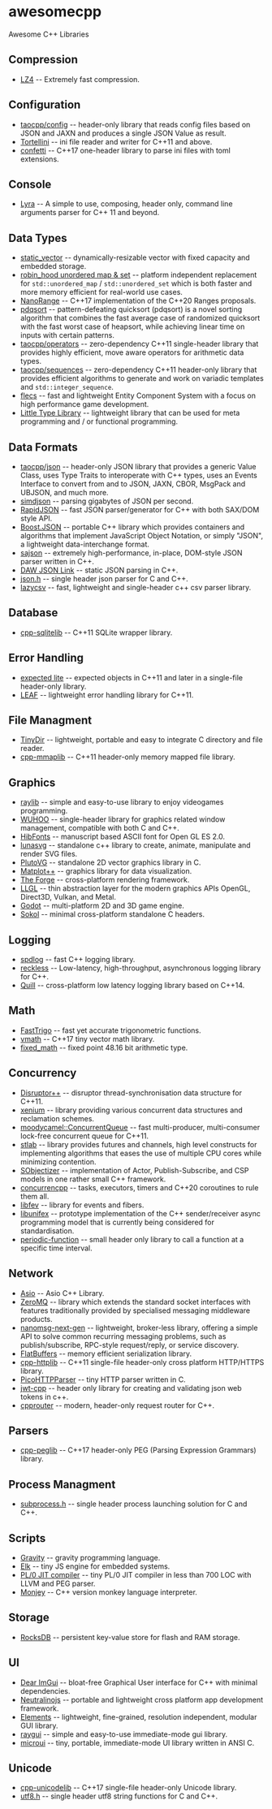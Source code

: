 # awesomecpp

Awesome C++ Libraries


## Compression

* [LZ4](https://github.com/lz4/lz4) -- Extremely fast compression.


## Configuration

* [taocpp/config](https://github.com/taocpp/config) --  header-only library that reads config files based on JSON and JAXN and produces a single JSON Value as result.
* [Tortellini](https://github.com/Qix-/tortellini) -- ini file reader and writer for C++11 and above.
* [confetti](https://github.com/ortfero/confetti) -- C++17 one-header library to parse ini files with toml extensions.


## Console

* [Lyra](https://github.com/bfgroup/Lyra) -- A simple to use, composing, header only, command line arguments parser for C++ 11 and beyond.


## Data Types

* [static_vector](https://github.com/gnzlbg/static_vector) -- dynamically-resizable vector with fixed capacity and embedded storage.
* [robin_hood unordered map & set](https://github.com/martinus/robin-hood-hashin) -- platform independent replacement for `std::unordered_map` / `std::unordered_set` which is both faster and more memory efficient for real-world use cases.
* [NanoRange](https://github.com/tcbrindle/NanoRange) -- C++17 implementation of the C++20 Ranges proposals.
* [pdqsort](https://github.com/orlp/pdqsort) -- pattern-defeating quicksort (pdqsort) is a novel sorting algorithm that combines the fast average case of randomized quicksort with the fast worst case of heapsort, while achieving linear time on inputs with certain patterns.
* [taocpp/operators](https://github.com/taocpp/operators) -- zero-dependency C++11 single-header library that provides highly efficient, move aware operators for arithmetic data types.
* [taocpp/sequences](https://github.com/taocpp/sequences) --  zero-dependency C++11 header-only library that provides efficient algorithms to generate and work on variadic templates and `std::integer_sequence`.
* [flecs](https://github.com/SanderMertens/flecs) -- fast and lightweight Entity Component System with a focus on high performance game development.
* [Little Type Library](https://github.com/qnope/Little-Type-Library) -- lightweight library that can be used for meta programming and / or functional programming.


## Data Formats

* [taocpp/json](https://github.com/taocpp/json) -- header-only JSON library that provides a generic Value Class, uses Type Traits to interoperate with C++ types, uses an Events Interface to convert from and to JSON, JAXN, CBOR, MsgPack and UBJSON, and much more.
* [simdjson](https://github.com/simdjson/simdjson) -- parsing gigabytes of JSON per second.
* [RapidJSON](https://github.com/Tencent/rapidjson) -- fast JSON parser/generator for C++ with both SAX/DOM style API.
* [Boost.JSON](https://github.com/boostorg/json) -- portable C++ library which provides containers and algorithms that implement JavaScript Object Notation, or simply "JSON", a lightweight data-interchange format.
* [sajson](https://github.com/chadaustin/sajson) -- extremely high-performance, in-place, DOM-style JSON parser written in C++.
* [DAW JSON Link](https://github.com/beached/daw_json_link) -- static JSON parsing in C++.
* [json.h](https://github.com/sheredom/json.h) -- single header json parser for C and C++.
* [lazycsv](https://github.com/ashtum/lazycsv) -- fast, lightweight and single-header c++ csv parser library.


## Database

* [cpp-sqlitelib](https://github.com/yhirose/cpp-sqlitelib) -- C++11 SQLite wrapper library.


## Error Handling

* [expected lite](https://github.com/martinmoene/expected-lite) -- expected objects in C++11 and later in a single-file header-only library.
* [LEAF](https://github.com/boostorg/leaf) -- lightweight error handling library for C++11.


## File Managment

* [TinyDir](https://github.com/cxong/tinydir) -- lightweight, portable and easy to integrate C directory and file reader.
* [cpp-mmaplib](https://github.com/yhirose/cpp-mmaplib) -- C++11 header-only memory mapped file library.


## Graphics

* [raylib](https://github.com/raysan5/raylib) -- simple and easy-to-use library to enjoy videogames programming.
* [WUHOO](https://github.com/ViNeek/wuhoo) -- single-header library for graphics related window management, compatible with both C and C++.
* [HibFonts](https://github.com/hibengler/HibFonts) -- manuscript based ASCII font for Open GL ES 2.0.
* [lunasvg](https://github.com/sammycage/lunasvg) -- standalone c++ library to create, animate, manipulate and render SVG files.
* [PlutoVG](https://github.com/sammycage/plutovg) -- standalone 2D vector graphics library in C.
* [Matplot++](https://github.com/alandefreitas/matplotplusplus) -- graphics library for data visualization.
* [The Forge](https://github.com/ConfettiFX/The-Forge) -- cross-platform rendering framework.
* [LLGL](https://github.com/LukasBanana/LLGL) -- thin abstraction layer for the modern graphics APIs OpenGL, Direct3D, Vulkan, and Metal.
* [Godot](https://github.com/godotengine/godot) -- multi-platform 2D and 3D game engine.
* [Sokol](https://github.com/floooh/sokol) -- minimal cross-platform standalone C headers.

## Logging

* [spdlog](https://github.com/gabime/spdlog) -- fast C++ logging library.
* [reckless](https://github.com/mattiasflodin/reckless) -- Low-latency, high-throughput, asynchronous logging library for C++.
* [Quill](https://github.com/odygrd/quill) -- cross-platform low latency logging library based on C++14.


## Math

* [FastTrigo](https://github.com/divideconcept/FastTrigo) -- fast yet accurate trigonometric functions.
* [vmath](https://github.com/BlackMATov/vmath.hpp) -- C++17 tiny vector math library.
* [fixed_math](https://github.com/arturbac/fixed_math) -- fixed point 48.16 bit arithmetic type.


## Concurrency

* [Disruptor++](https://github.com/lewissbaker/disruptorplus) -- disruptor thread-synchronisation data structure for C++11.
* [xenium](https://github.com/mpoeter/xenium) -- library providing various concurrent data structures and reclamation schemes.
* [moodycamel::ConcurrentQueue](https://github.com/cameron314/concurrentqueue) -- fast multi-producer, multi-consumer lock-free concurrent queue for C++11.
* [stlab](https://github.com/stlab/libraries) --  library provides futures and channels, high level constructs for implementing algorithms that eases the use of multiple CPU cores while minimizing contention.
* [SObjectizer](https://github.com/Stiffstream/sobjectizer) -- implementation of Actor, Publish-Subscribe, and CSP models in one rather small C++ framework.
* [concurrencpp](https://github.com/David-Haim/concurrencpp) -- tasks, executors, timers and C++20 coroutines to rule them all.
* [libfev](https://github.com/patrykstefanski/libfev) -- library for events and fibers.
* [libunifex](https://github.com/facebookexperimental/libunifex) --  prototype implementation of the C++ sender/receiver async programming model that is currently being considered for standardisation.
* [periodic-function](https://github.com/DeveloperPaul123/periodic-function) -- small header only library to call a function at a specific time interval.

## Network

* [Asio](https://github.com/chriskohlhoff/asio) -- Asio C++ Library.
* [ZeroMQ](https://github.com/zeromq/libzmq) -- library which extends the standard socket interfaces with features traditionally provided by specialised messaging middleware products.
* [nanomsg-next-gen](https://github.com/nanomsg/nng) -- lightweight, broker-less library, offering a simple API to solve common recurring messaging problems, such as publish/subscribe, RPC-style request/reply, or service discovery.
* [FlatBuffers](https://github.com/google/flatbuffers) -- memory efficient serialization library.
* [cpp-httplib](https://github.com/yhirose/cpp-httplib) -- C++11 single-file header-only cross platform HTTP/HTTPS library.
* [PicoHTTPParser](https://github.com/h2o/picohttpparser) -- tiny HTTP parser written in C.
* [jwt-cpp](https://github.com/Thalhammer/jwt-cpp) -- header only library for creating and validating json web tokens in c++.
* [cpprouter](https://github.com/omartijn/cpprouter) -- modern, header-only request router for C++.


## Parsers

* [cpp-peglib](https://github.com/yhirose/cpp-peglib) -- C++17 header-only PEG (Parsing Expression Grammars) library.


## Process Managment

* [subprocess.h](https://github.com/sheredom/subprocess.h) -- single header process launching solution for C and C++.


## Scripts

* [Gravity](https://github.com/marcobambini/gravity) -- gravity programming language.
* [Elk](https://github.com/cesanta/elk) -- tiny JS engine for embedded systems.
* [PL/0 JIT compiler](https://github.com/yhirose/pl0-jit-compiler) -- tiny PL/0 JIT compiler in less than 700 LOC with LLVM and PEG parser.
* [Monjey](https://github.com/yhirose/monkey-cpp) --  C++ version monkey language interpreter.


## Storage

* [RocksDB](https://github.com/facebook/rocksdb) -- persistent key-value store for flash and RAM storage.

## UI

* [Dear ImGui](https://github.com/ocornut/imgui) -- bloat-free Graphical User interface for C++ with minimal dependencies.
* [Neutralinojs](https://github.com/neutralinojs) -- portable and lightweight cross platform app development framework.
* [Elements](https://github.com/cycfi/elements) -- lightweight, fine-grained, resolution independent, modular GUI library.
* [raygui](https://github.com/raysan5/raygui) -- simple and easy-to-use immediate-mode gui library.
* [microui](https://github.com/rxi/microui) -- tiny, portable, immediate-mode UI library written in ANSI C.

## Unicode

* [cpp-unicodelib](https://github.com/yhirose/cpp-unicodelib) -- C++17 single-file header-only Unicode library.
* [utf8.h](https://github.com/sheredom/utf8.h) -- single header utf8 string functions for C and C++.


